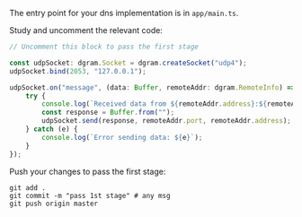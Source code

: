 The entry point for your dns implementation is in `app/main.ts`.

Study and uncomment the relevant code: 

```typescript
// Uncomment this block to pass the first stage

const udpSocket: dgram.Socket = dgram.createSocket("udp4");
udpSocket.bind(2053, "127.0.0.1");

udpSocket.on("message", (data: Buffer, remoteAddr: dgram.RemoteInfo) => {
    try {
        console.log(`Received data from ${remoteAddr.address}:${remoteAddr.port}`);
        const response = Buffer.from("");
        udpSocket.send(response, remoteAddr.port, remoteAddr.address);
    } catch (e) {
        console.log(`Error sending data: ${e}`);
    }
});
```

Push your changes to pass the first stage:

```
git add .
git commit -m "pass 1st stage" # any msg
git push origin master
```
